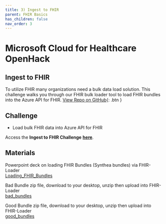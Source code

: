 ```yaml
---
title: 3) Ingest to FHIR
parent: FHIR Basics
has_children: false
nav_order: 3
---
```


# Microsoft Cloud for Healthcare OpenHack
## Ingest to FHIR
To utilize FHIR many organizations need a bulk data load solution. This challenge walks you through our FHIR bulk loader tool to load FHIR bundles into the Azure API for FHIR.
[View Repo on GitHub](https://github.com/microsoft/openhack-mc4h/tree/main/Challenge-03){: .btn }

## Challenge 
+ Load bulk FHIR data into Azure API for FHIR

Access the __Ingest to FHIR Challenge__ **[here](https://github.com/microsoft/openhack-mc4h/tree/main/Challenge-03)**.

## Materials
Powerpoint deck on loading FHIR Bundles (Synthea bundles) via FHIR-Loader <br>
[Loading_FHIR_Bundles](./assets/ppts/File-loading-side-by-side.pptx)

Bad Bundle zip file, download to your desktop, unzip then upload into FHIR-Loader <br>
[bad_bundles](./assets/zip/bad_bundles.zip)

Good Bundle zip file, download to your desktop, unzip then upload into FHIR-Loader <br>
[good_bundles](./assets/zip/good_bundles.zip)
